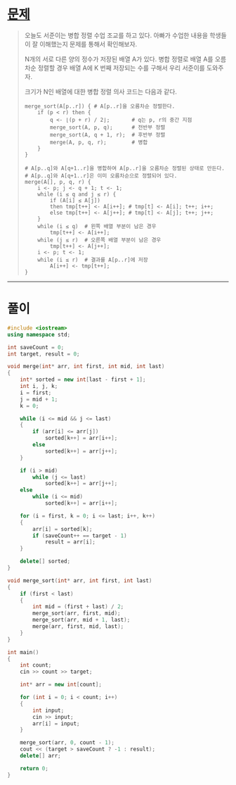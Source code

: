 # [문제](https://www.acmicpc.net/problem/24060 "#24060번")
  
> 오늘도 서준이는 병합 정렬 수업 조교를 하고 있다. 아빠가 수업한 내용을 학생들이 잘 이해했는지 문제를 통해서 확인해보자.
>
> N개의 서로 다른 양의 정수가 저장된 배열 A가 있다. 병합 정렬로 배열 A를 오름차순 정렬할 경우 배열 A에 K 번째 저장되는 수를 구해서 우리 서준이를 도와주자.
>
> 크기가 N인 배열에 대한 병합 정렬 의사 코드는 다음과 같다.
> ```
> merge_sort(A[p..r]) { # A[p..r]을 오름차순 정렬한다.
>     if (p < r) then {
>         q <- ⌊(p + r) / 2⌋;       # q는 p, r의 중간 지점
>         merge_sort(A, p, q);      # 전반부 정렬
>         merge_sort(A, q + 1, r);  # 후반부 정렬
>         merge(A, p, q, r);        # 병합
>     }
> }
> 
> # A[p..q]와 A[q+1..r]을 병합하여 A[p..r]을 오름차순 정렬된 상태로 만든다.
> # A[p..q]와 A[q+1..r]은 이미 오름차순으로 정렬되어 있다.
> merge(A[], p, q, r) {
>     i <- p; j <- q + 1; t <- 1;
>     while (i ≤ q and j ≤ r) {
>         if (A[i] ≤ A[j])
>         then tmp[t++] <- A[i++]; # tmp[t] <- A[i]; t++; i++;
>         else tmp[t++] <- A[j++]; # tmp[t] <- A[j]; t++; j++;
>     }
>     while (i ≤ q)  # 왼쪽 배열 부분이 남은 경우
>         tmp[t++] <- A[i++];
>     while (j ≤ r)  # 오른쪽 배열 부분이 남은 경우
>         tmp[t++] <- A[j++];
>     i <- p; t <- 1;
>     while (i ≤ r)  # 결과를 A[p..r]에 저장
>         A[i++] <- tmp[t++]; 
> }
<hr/>

# 풀이

```cpp
#include <iostream>
using namespace std;

int saveCount = 0;
int target, result = 0;

void merge(int* arr, int first, int mid, int last)
{
    int* sorted = new int[last - first + 1];
    int i, j, k;
    i = first;
    j = mid + 1;
    k = 0;

    while (i <= mid && j <= last)
    {
        if (arr[i] <= arr[j]) 
            sorted[k++] = arr[i++];
        else 
            sorted[k++] = arr[j++];
    }

    if (i > mid)
        while (j <= last) 
            sorted[k++] = arr[j++];
    else
        while (i <= mid) 
            sorted[k++] = arr[i++];

    for (i = first, k = 0; i <= last; i++, k++)
    {
        arr[i] = sorted[k];
        if (saveCount++ == target - 1)
            result = arr[i];
    }

    delete[] sorted;
}

void merge_sort(int* arr, int first, int last)
{
    if (first < last)
    {
        int mid = (first + last) / 2;
        merge_sort(arr, first, mid);
        merge_sort(arr, mid + 1, last);
        merge(arr, first, mid, last);
    }
}

int main() 
{
    int count;
    cin >> count >> target;

    int* arr = new int[count];

    for (int i = 0; i < count; i++)
    {
        int input;
        cin >> input;
        arr[i] = input;
    }

    merge_sort(arr, 0, count - 1);
    cout << (target > saveCount ? -1 : result);
    delete[] arr;

    return 0;
}
```

